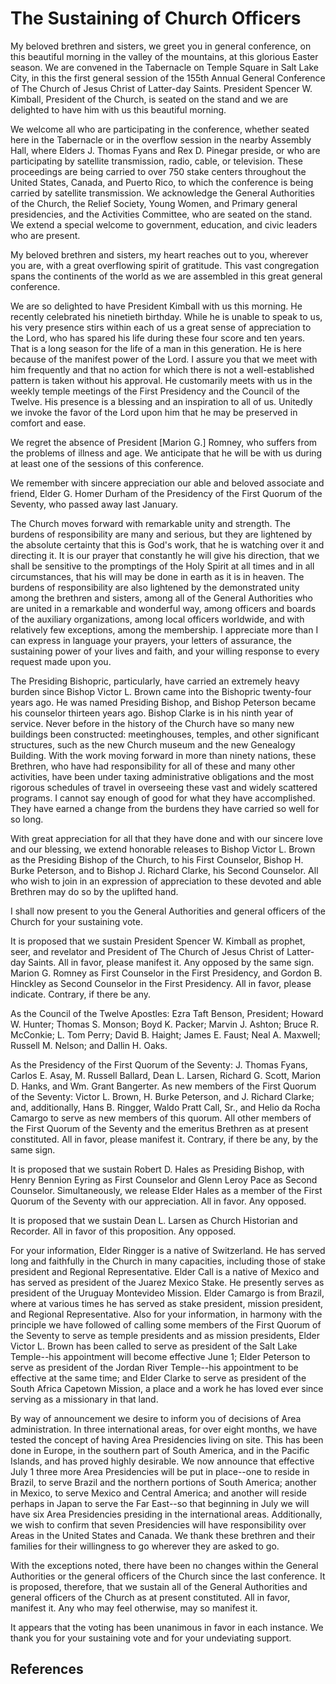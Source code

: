 # The Sustaining of Church Officers

My beloved brethren and sisters, we greet you in general conference, on this
beautiful morning in the valley of the mountains, at this glorious Easter
season. We are convened in the Tabernacle on Temple Square in Salt Lake City,
in this the first general session of the 155th Annual General Conference of
The Church of Jesus Christ of Latter-day Saints. President Spencer W. Kimball,
President of the Church, is seated on the stand and we are delighted to have
him with us this beautiful morning.

We welcome all who are participating in the conference, whether seated here in
the Tabernacle or in the overflow session in the nearby Assembly Hall, where
Elders J. Thomas Fyans and Rex D. Pinegar preside, or who are participating by
satellite transmission, radio, cable, or television. These proceedings are
being carried to over 750 stake centers throughout the United States, Canada,
and Puerto Rico, to which the conference is being carried by satellite
transmission. We acknowledge the General Authorities of the Church, the Relief
Society, Young Women, and Primary general presidencies, and the Activities
Committee, who are seated on the stand. We extend a special welcome to
government, education, and civic leaders who are present.

My beloved brethren and sisters, my heart reaches out to you, wherever you
are, with a great overflowing spirit of gratitude. This vast congregation
spans the continents of the world as we are assembled in this great general
conference.

We are so delighted to have President Kimball with us this morning. He
recently celebrated his ninetieth birthday. While he is unable to speak to us,
his very presence stirs within each of us a great sense of appreciation to the
Lord, who has spared his life during these four score and ten years. That is a
long season for the life of a man in this generation. He is here because of
the manifest power of the Lord. I assure you that we meet with him frequently
and that no action for which there is not a well-established pattern is taken
without his approval. He customarily meets with us in the weekly temple
meetings of the First Presidency and the Council of the Twelve. His presence
is a blessing and an inspiration to all of us. Unitedly we invoke the favor of
the Lord upon him that he may be preserved in comfort and ease.

We regret the absence of President [Marion G.] Romney, who suffers from the
problems of illness and age. We anticipate that he will be with us during at
least one of the sessions of this conference.

We remember with sincere appreciation our able and beloved associate and
friend, Elder G. Homer Durham of the Presidency of the First Quorum of the
Seventy, who passed away last January.

The Church moves forward with remarkable unity and strength. The burdens of
responsibility are many and serious, but they are lightened by the absolute
certainty that this is God's work, that he is watching over it and directing
it. It is our prayer that constantly he will give his direction, that we shall
be sensitive to the promptings of the Holy Spirit at all times and in all
circumstances, that his will may be done in earth as it is in heaven. The
burdens of responsibility are also lightened by the demonstrated unity among
the brethren and sisters, among all of the General Authorities who are united
in a remarkable and wonderful way, among officers and boards of the auxiliary
organizations, among local officers worldwide, and with relatively few
exceptions, among the membership. I appreciate more than I can express in
language your prayers, your letters of assurance, the sustaining power of your
lives and faith, and your willing response to every request made upon you.

The Presiding Bishopric, particularly, have carried an extremely heavy burden
since Bishop Victor L. Brown came into the Bishopric twenty-four years ago. He
was named Presiding Bishop, and Bishop Peterson became his counselor thirteen
years ago. Bishop Clarke is in his ninth year of service. Never before in the
history of the Church have so many new buildings been constructed:
meetinghouses, temples, and other significant structures, such as the new
Church museum and the new Genealogy Building. With the work moving forward in
more than ninety nations, these Brethren, who have had responsibility for all
of these and many other activities, have been under taxing administrative
obligations and the most rigorous schedules of travel in overseeing these vast
and widely scattered programs. I cannot say enough of good for what they have
accomplished. They have earned a change from the burdens they have carried so
well for so long.

With great appreciation for all that they have done and with our sincere love
and our blessing, we extend honorable releases to Bishop Victor L. Brown as
the Presiding Bishop of the Church, to his First Counselor, Bishop H. Burke
Peterson, and to Bishop J. Richard Clarke, his Second Counselor. All who wish
to join in an expression of appreciation to these devoted and able Brethren
may do so by the uplifted hand.

I shall now present to you the General Authorities and general officers of the
Church for your sustaining vote.

It is proposed that we sustain President Spencer W. Kimball as prophet, seer,
and revelator and President of The Church of Jesus Christ of Latter-day
Saints. All in favor, please manifest it. Any opposed by the same sign. Marion
G. Romney as First Counselor in the First Presidency, and Gordon B. Hinckley
as Second Counselor in the First Presidency. All in favor, please indicate.
Contrary, if there be any.

As the Council of the Twelve Apostles: Ezra Taft Benson, President; Howard W.
Hunter; Thomas S. Monson; Boyd K. Packer; Marvin J. Ashton; Bruce R. McConkie;
L. Tom Perry; David B. Haight; James E. Faust; Neal A. Maxwell; Russell M.
Nelson; and Dallin H. Oaks.

As the Presidency of the First Quorum of the Seventy: J. Thomas Fyans, Carlos
E. Asay, M. Russell Ballard, Dean L. Larsen, Richard G. Scott, Marion D.
Hanks, and Wm. Grant Bangerter. As new members of the First Quorum of the
Seventy: Victor L. Brown, H. Burke Peterson, and J. Richard Clarke; and,
additionally, Hans B. Ringger, Waldo Pratt Call, Sr., and Helio da Rocha
Camargo to serve as new members of this quorum. All other members of the First
Quorum of the Seventy and the emeritus Brethren as at present constituted. All
in favor, please manifest it. Contrary, if there be any, by the same sign.

It is proposed that we sustain Robert D. Hales as Presiding Bishop, with Henry
Bennion Eyring as First Counselor and Glenn Leroy Pace as Second Counselor.
Simultaneously, we release Elder Hales as a member of the First Quorum of the
Seventy with our appreciation. All in favor. Any opposed.

It is proposed that we sustain Dean L. Larsen as Church Historian and
Recorder. All in favor of this proposition. Any opposed.

For your information, Elder Ringger is a native of Switzerland. He has served
long and faithfully in the Church in many capacities, including those of stake
president and Regional Representative. Elder Call is a native of Mexico and
has served as president of the Juarez Mexico Stake. He presently serves as
president of the Uruguay Montevideo Mission. Elder Camargo is from Brazil,
where at various times he has served as stake president, mission president,
and Regional Representative. Also for your information, in harmony with the
principle we have followed of calling some members of the First Quorum of the
Seventy to serve as temple presidents and as mission presidents, Elder Victor
L. Brown has been called to serve as president of the Salt Lake Temple--his
appointment will become effective June 1; Elder Peterson to serve as president
of the Jordan River Temple--his appointment to be effective at the same time;
and Elder Clarke to serve as president of the South Africa Capetown Mission, a
place and a work he has loved ever since serving as a missionary in that land.

By way of announcement we desire to inform you of decisions of Area
administration. In three international areas, for over eight months, we have
tested the concept of having Area Presidencies living on site. This has been
done in Europe, in the southern part of South America, and in the Pacific
Islands, and has proved highly desirable. We now announce that effective July
1 three more Area Presidencies will be put in place--one to reside in Brazil,
to serve Brazil and the northern portions of South America; another in Mexico,
to serve Mexico and Central America; and another will reside perhaps in Japan
to serve the Far East--so that beginning in July we will have six Area
Presidencies presiding in the international areas. Additionally, we wish to
confirm that seven Presidencies will have responsibility over Areas in the
United States and Canada. We thank these brethren and their families for their
willingness to go wherever they are asked to go.

With the exceptions noted, there have been no changes within the General
Authorities or the general officers of the Church since the last conference.
It is proposed, therefore, that we sustain all of the General Authorities and
general officers of the Church as at present constituted. All in favor,
manifest it. Any who may feel otherwise, may so manifest it.

It appears that the voting has been unanimous in favor in each instance. We
thank you for your sustaining vote and for your undeviating support.

## References


